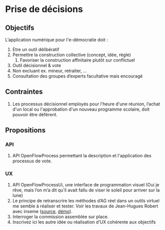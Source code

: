 
Prise de décisions
===

## Objectifs

L’application numérique pour l'e-démocratie doit :
1. Etre un outil délibératif
2. Permettre la construction collective (concept, idée, règle)
   1. Favoriser la construction affinitaire plutôt sur conflictuel
3. Outil décisionnel & vote
4. Non excluant ex. mineur, retraiter, ...
5. Consultation des groupes d’experts facultative mais encouragé

## Contraintes

1.	Les processus décisionnel employés pour l'heure d'une réunion, l’achat d'un local ou l'approbation d'un nouveau programme scolaire, doit pouvoir être déférent.

## Propositions

### API

1.	API OpenFlowProcess permettant la description et l'application des processus de vote.

### UX

1.	API OpenFlowProcessUi, une interface de programmation visuel
(Oui je rêve, mais l’on m’a dit qu’il avait fallu de viser le soleil pour arriver sur la lune)
2.	Le principe de retranscrire les méthodes d’AG réel dans un outils virtuel me semble à réaliser et tester.
Voir les travaux de Jean-Hugues Robert avec inseme
([source](https://github.com/virteal/inseme),
[démo](https://inseme.firebaseapp.com/)).
1.	Interroger la commission assemblée sur place.
3.	Inscrivez ici les autre idée ou réalisation d’UX cohérente aux objectifs

